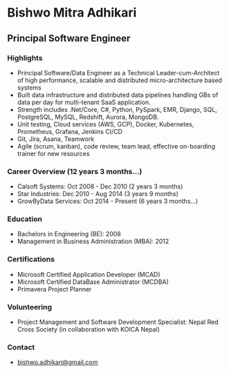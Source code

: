 # Bishwo Mitra Adhikari
## Principal Software Engineer

### Highlights

- Principal Software/Data Engineer as a Technical Leader-cum-Architect of high performance, scalable and distributed micro-architecture based systems
- Built data infrastructure and distributed data pipelines handling GBs of data per day for multi-tenant SaaS application.
- Strength includes .Net/Core, C#, Python, PySpark, EMR, Django, SQL, PostgreSQL, MySQL, Redshift, Aurora, MongoDB.
- Unit testing, Cloud services (AWS, GCP), Docker, Kubernetes, Prometheus, Grafana, Jenkins CI/CD
- Git, Jira, Asana, Teamwork
- Agile (scrum, kanban), code review, team lead, effective on-boarding trainer for new resources

### Career Overview (12 years 3 months...)
- Calsoft Systems: Oct 2008 - Dec 2010 (2 years 3 months)
- Star Industries: Dec 2010 - Aug 2014 (3 years 9 months)
- GrowByData Services: Oct 2014 - Present (6 years 3 months...)

### Education
- Bachelors in Engineering (BE): 2008
- Management in Business Administration (MBA): 2012

### Certifications
- Microsoft Certified Application Developer (MCAD)
- Microsoft Certified DataBase Administrator (MCDBA)
- Primavera Project Planner

### Volunteering
- Project Management and Software Development Specialist: Nepal Red Cross Society (in collaboration with KOICA Nepal)

### Contact
- bishwo.adhikari@gmail.com

